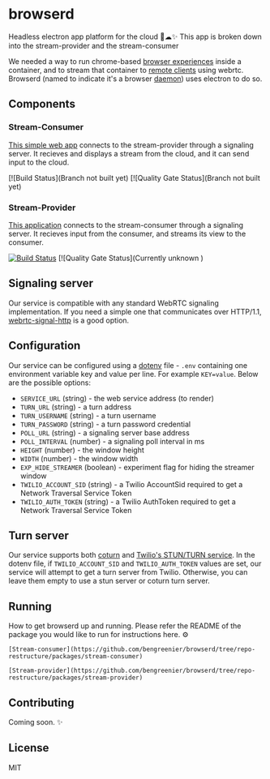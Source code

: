 # browserd

Headless electron app platform for the cloud 🤕☁✨
This app is broken down into the stream-provider and the stream-consumer

We needed a way to run chrome-based [browser experiences](https://github.com/bengreenier/browserd/tree/repo-restructure/packages/stream-consumer) inside a container, and to stream that container to [remote clients](https://github.com/bengreenier/browserd/issues/2) using webrtc.
Browserd (named to indicate it's a browser [daemon](https://en.wikipedia.org/wiki/Daemon_(computing))) uses electron to do so.

## Components

### Stream-Consumer

[This simple web app](https://github.com/bengreenier/browserd/tree/repo-restructure/packages/stream-consumer) connects to the stream-provider through a signaling server. It recieves and displays a stream from the cloud, and it can send input to the cloud.

[![Build Status](Branch not built yet)
[![Quality Gate Status](Branch not built yet)

### Stream-Provider

[This application](https://github.com/bengreenier/browserd/tree/repo-restructure/packages/stream-provider) connects to the stream-consumer through a signaling server. It recieves input from the consumer, and streams its view to the consumer. 

[![Build Status](https://dev.azure.com/bengreenier/browserd/_apis/build/status/stream-provider?branchName=repo-restructure)](https://dev.azure.com/bengreenier/browserd/_build/latest?definitionId=9&branchName=master)
[![Quality Gate Status](Currently unknown )

## Signaling server

Our service is compatible with any standard WebRTC signaling implementation. If you need a simple one that communicates over HTTP/1.1, [webrtc-signal-http](https://github.com/bengreenier/webrtc-signal-http) is a good option.

## Configuration

Our service can be configured using a [dotenv](https://www.npmjs.com/package/dotenv) file - `.env` containing one environment variable
key and value per line. For example `KEY=value`. Below are the possible options:

+ `SERVICE_URL` (string) - the web service address (to render)
+ `TURN_URL` (string) - a turn address
+ `TURN_USERNAME` (string) - a turn username
+ `TURN_PASSWORD` (string) - a turn password credential
+ `POLL_URL` (string) - a signaling server base address
+ `POLL_INTERVAL` (number) - a signaling poll interval in ms
+ `HEIGHT` (number) - the window height
+ `WIDTH` (number) - the window width
+ `EXP_HIDE_STREAMER` (boolean) - experiment flag for hiding the streamer window
+ `TWILIO_ACCOUNT_SID` (string) - a Twilio AccountSid required to get a Network Traversal Service Token
+ `TWILIO_AUTH_TOKEN` (string) - a Twilio AuthToken required to get a Network Traversal Service Token

## Turn server

Our service supports both [coturn](https://github.com/coturn/coturn) and [Twilio's STUN/TURN service](https://www.twilio.com/docs/stun-turn).
In the dotenv file, if `TWILIO_ACCOUNT_SID` and `TWILIO_AUTH_TOKEN` values are set, our service will attempt to get a turn server from Twilio. Otherwise, you can leave them empty to use a stun server or coturn turn server.

## Running

How to get browserd up and running. Please refer the README of the package you would like to run for instructions here. ⚙
```
[Stream-consumer](https://github.com/bengreenier/browserd/tree/repo-restructure/packages/stream-consumer)

[Stream-provider](https://github.com/bengreenier/browserd/tree/repo-restructure/packages/stream-provider)

```

## Contributing

Coming soon. ✨

## License

MIT

